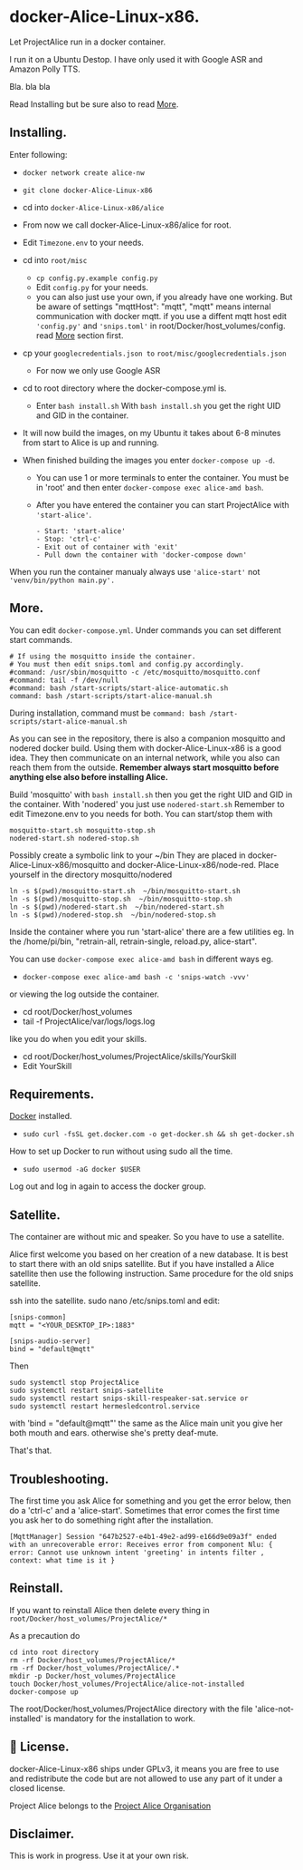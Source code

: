 # docker-Alice-Linux-x86.
Let ProjectAlice run in a docker container.

I run it on a Ubuntu Destop.
I have only used it with Google ASR and Amazon Polly TTS.

Bla. bla bla

Read Installing but be sure also to read [More](#more).

## Installing.
Enter following:
- `docker network create alice-nw`
- `git clone docker-Alice-Linux-x86`
- cd into `docker-Alice-Linux-x86/alice`
- From now we call docker-Alice-Linux-x86/alice for root.
- Edit `Timezone.env` to your needs.
- cd into `root/misc`
  - `cp config.py.example config.py`
  - Edit `config.py` for your needs.
  - you can also just use your own, if you already have one working.
    But be aware of settings "mqttHost": "mqtt",
    "mqtt" means internal communication with docker mqtt.
    if you use a diffent mqtt host edit `'config.py'` and  `'snips.toml'` in root/Docker/host_volumes/config.
    read [More](#more) section first.
- cp your `googlecredentials.json to` `root/misc/googlecredentials.json`
  - For now we only use Google ASR
- cd to root directory where the docker-compose.yml is.
  - Enter `bash install.sh`
    With `bash install.sh` you get the right UID and GID in the container.

- It will now build the images, on my Ubuntu it takes about 6-8 minutes from start to Alice is up and running.
- When finished building the images you enter `docker-compose up -d`.
  - You can use 1 or more terminals to enter the container.
    You must be in 'root' and then enter `docker-compose exec alice-amd bash`.

  - After you have entered the container you can start ProjectAlice with `'start-alice'`.
    ```
    - Start: 'start-alice'
    - Stop: 'ctrl-c'
    - Exit out of container with 'exit'
    - Pull down the container with 'docker-compose down'
    ```
When you run the container manualy always use `'alice-start'` not `'venv/bin/python main.py'.`


## More.
You can edit `docker-compose.yml`.
Under commands you can set different start commands.
```
# If using the mosquitto inside the container.
# You must then edit snips.toml and config.py accordingly.
#command: /usr/sbin/mosquitto -c /etc/mosquitto/mosquitto.conf
#command: tail -f /dev/null
#command: bash /start-scripts/start-alice-automatic.sh
command: bash /start-scripts/start-alice-manual.sh
```
During installation, command must be `command: bash /start-scripts/start-alice-manual.sh`

As you can see in the repository, there is also a companion mosquitto and nodered docker build.
Using them with docker-Alice-Linux-x86 is a good idea. They then communicate on an internal network, while you also can reach them from the outside.
**Remember always start mosquitto before anything else also before installing Alice.**

Build 'mosquitto' with `bash install.sh` then you get the right UID and GID in the container.
With 'nodered' you just use `nodered-start.sh`
Remember to edit Timezone.env to you needs for both.
You can start/stop them with
  ```
  mosquitto-start.sh mosquitto-stop.sh
  nodered-start.sh nodered-stop.sh
  ```
Possibly create a symbolic link to your ~/bin
They are placed in docker-Alice-Linux-x86/mosquitto and docker-Alice-Linux-x86/node-red.
Place yourself in the directory mosquitto/nodered
```
ln -s $(pwd)/mosquitto-start.sh  ~/bin/mosquitto-start.sh
ln -s $(pwd)/mosquitto-stop.sh  ~/bin/mosquitto-stop.sh
ln -s $(pwd)/nodered-start.sh  ~/bin/nodered-start.sh
ln -s $(pwd)/nodered-stop.sh  ~/bin/nodered-stop.sh
```

Inside the container where you run 'start-alice' there are a few utilities eg.
In the /home/pi/bin, "retrain-all, retrain-single, reload.py, alice-start".

You can use `docker-compose exec alice-amd bash` in different ways eg.
- `docker-compose exec alice-amd bash -c 'snips-watch -vvv'`

or viewing the log outside the container.
  - cd root/Docker/host_volumes
  - tail -f ProjectAlice/var/logs/logs.log

like you do when you edit your skills.
- cd root/Docker/host_volumes/ProjectAlice/skills/YourSkill
- Edit YourSkill

## Requirements.
[Docker](https://www.docker.com/) installed.

- `sudo curl -fsSL get.docker.com -o get-docker.sh && sh get-docker.sh`

How to set up Docker to run without using sudo all the time.

 - `sudo usermod -aG docker $USER`

Log out and log in again to access the docker group.


## Satellite.
The container are without mic and speaker.
So you have to use a satellite.

Alice first welcome you based on her creation of a new database.
It is best to start there with an old snips satellite.
But if you have installed a Alice satellite then use the following instruction.
Same procedure for the old snips satellite.

ssh into the satellite.
sudo nano /etc/snips.toml and edit:

>
    [snips-common]
    mqtt = "<YOUR_DESKTOP_IP>:1883"

    [snips-audio-server]
    bind = "default@mqtt"

Then
>
    sudo systemctl stop ProjectAlice
    sudo systemctl restart snips-satellite
    sudo systemctl restart snips-skill-respeaker-sat.service or
    sudo systemctl restart hermesledcontrol.service

with 'bind = "default@mqtt"' the same as the Alice main unit you give her both mouth and ears. otherwise she's pretty deaf-mute.

That's that.

## Troubleshooting.
The first time you ask Alice for something and you get the error below, then do a 'ctrl-c' and a 'alice-start'.
Sometimes that error comes the first time you ask her to do something right after the installation.

`[MqttManager] Session "647b2527-e4b1-49e2-ad99-e166d9e09a3f" ended with an unrecoverable error: Receives error from component Nlu: { error: Cannot use unknown intent 'greeting' in intents filter
, context: what time is it }`

## Reinstall.
If you want to reinstall Alice then delete every thing in `root/Docker/host_volumes/ProjectAlice/*`

As a precaution do
```
cd into root directory
rm -rf Docker/host_volumes/ProjectAlice/*
rm -rf Docker/host_volumes/ProjectAlice/.*
mkdir -p Docker/host_volumes/ProjectAlice
touch Docker/host_volumes/ProjectAlice/alice-not-installed
docker-compose up
```
The root/Docker/host_volumes/ProjectAlice directory  with the file 'alice-not-installed' is mandatory for the installation to work.

## 📜 License.
docker-Alice-Linux-x86 ships under GPLv3, it means you are free to use and redistribute the code but are not allowed to use any part of it under a closed license.

Project Alice belongs to the [Project Alice Organisation](https://docs.projectalice.io/)

## Disclaimer.
This is work in progress. Use it at your own risk.

